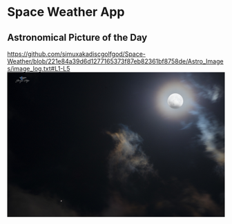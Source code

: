 # Space Weather App
## Astronomical Picture of the Day
https://github.com/simuxakadiscgolfgod/Space-Weather/blob/221e84a39d6d1277165373f87eb82361bf8758de/Astro_Images/image_log.txt#L1-L5
![Image](Astro_Images/image.jpg)
